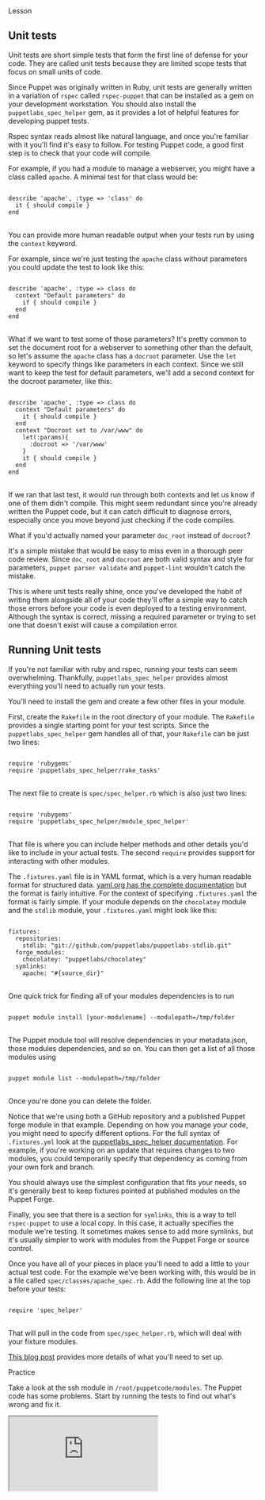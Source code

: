 <!--
This is the template for the self-paced courses.
Put your content in between the comments that mark
out the different sections.  Text should be written
in markdown.
-->


<link rel="stylesheet" href="/static/selfpaced/selfpaced.css" />

<script defer="" src="//code.jquery.com/jquery-1.11.2.js"></script>

<script defer="" src="https://try.puppet.com/js/selfpaced.js"></script>

<div markdown="1" id="lesson">

<div markdown="1" id="instructions">

<div markdown="1" class="instruction-header">
<i class="fa fa-graduation-cap"></i>
Lesson
</div>
<div markdown="1" class="instruction-content">

<!-- Primary Text of the lesson -->
<!-------------------------------->

## Unit tests

Unit tests are short simple tests that form the first line of defense for your code. They are called unit tests because they are limited scope tests that focus on small units of code.

Since Puppet was originally written in Ruby, unit tests are generally written in a variation of `rspec` called `rspec-puppet` that can be installed as a gem on your development workstation. You should also install the `puppetlabs_spec_helper` gem, as it provides a lot of helpful features for developing puppet tests.

Rspec syntax reads almost like natural language, and once you're familiar with it you'll find it's easy to follow. For testing Puppet code, a good first step is to check that your code will compile.

For example, if you had a module to manage a webserver, you might have a class called `apache`. A minimal test for that class would be:

<pre>
<code>
describe 'apache', :type => 'class' do
  it { should compile }
end
</code>
</pre>

You can provide more human readable output when your tests run by using the `context` keyword.

For example, since we're just testing the `apache` class without parameters you could update the test to look like this:

<pre>
<code>
describe 'apache', :type => class do
  context "Default parameters" do
    if { should compile }
  end
end
</code>
</pre>

What if we want to test some of those parameters? It's pretty common to set the document root for a webserver to something other than the default, so let's assume the `apache` class has a `docroot` parameter. Use the `let` keyword to specify things like parameters in each context. Since we still want to keep the test for default parameters, we'll add a second context for the docroot parameter, like this:

<pre>
<code>
describe 'apache', :type => class do
  context "Default parameters" do
    it { should compile }
  end
  context "Docroot set to /var/www" do
    let(:params){
      :docroot => '/var/www'
    }
    it { should compile }
  end
end
</code>
</pre>

If we ran that last test, it would run through both contexts and let us know if one of them didn't compile. This might seem redundant since you're already written the Puppet code, but it can catch difficult to diagnose errors, especially once you move beyond just checking if the code compiles.

What if you'd actually named your parameter `doc_root` instead of `docroot`?

It's a simple mistake that would be easy to miss even in a thorough peer code review. Since `doc_root` and `docroot` are both valid syntax and style for parameters, `puppet parser validate` and `puppet-lint` wouldn't catch the mistake.

This is where unit tests really shine, once you've developed the habit of writing them alongside all of your code they'll offer a simple way to catch those errors before your code is even deployed to a testing environment. Although the syntax is correct, missing a required parameter or trying to set one that doesn't exist will cause a compilation error.

## Running Unit tests

If you're not familiar with ruby and rspec, running your tests can seem overwhelming. Thankfully, `puppetlabs_spec_helper` provides almost everything you'll need to actually run your tests.

You'll need to install the gem and create a few other files in your module.

First, create the `Rakefile` in the root directory of your module. The `Rakefile` provides a single starting point for your test scripts. Since the `puppetlabs_spec_helper` gem handles all of that, your `Rakefile` can be just two lines:

<pre>
<code>
require 'rubygems'
require 'puppetlabs_spec_helper/rake_tasks'
</code>
</pre>

The next file to create is `spec/spec_helper.rb` which is also just two lines:
<pre>
<code>
require 'rubygems'
require 'puppetlabs_spec_helper/module_spec_helper'
</code>
</pre>

That file is where you can include helper methods and other details you'd like to include in your actual tests. The second `require` provides support for interacting with other modules.

The `.fixtures.yaml` file is in YAML format, which is a very human readable format for structured data. [yaml.org has the complete documentation](https://yaml.org) but the format is fairly intuitive. For the context of specifying `.fixtures.yaml` the format is fairly simple. If your module depends on the `chocolatey` module and the `stdlib` module, your `.fixtures.yaml` might look like this:

<pre>
<code>
fixtures:
  repositories:
    stdlib: "git://github.com/puppetlabs/puppetlabs-stdlib.git"
  forge_modules:
    chocolatey: "puppetlabs/chocolatey"
  symlinks:
    apache: "#{source_dir}"
</code>
</pre>

One quick trick for finding all of your modules dependencies is to run
<pre>
<code>
puppet module install [your-modulename] --modulepath=/tmp/folder
</code>
</pre>

The Puppet module tool will resolve dependencies in your metadata.json, those modules dependencies, and so on. You can then get a list of all those modules using

<pre>
<code>
puppet module list --modulepath=/tmp/folder
</code>
</pre>

Once you're done you can delete the folder.

Notice that we're using both a GitHub repository and a published Puppet forge module in that example. Depending on how you manage your code, you might need to specify different options. For the full syntax of `.fixtures.yml` look at the [puppetlabs_spec_helper documentation](https://github.com/puppetlabs/puppetlabs_spec_helper). For example, if you're working on an update that requires changes to two modules, you could temporarily specify that dependency as coming from your own fork and branch.

You should always use the simplest configuration that fits your needs, so it's generally best to keep fixtures pointed at published modules on the Puppet Forge.

Finally, you see that there is a section for `symlinks`, this is a way to tell `rspec-puppet` to use a local copy. In this case, it actually specifies the module we're testing. It sometimes makes sense to add more symlinks, but it's usually simpler to work with modules from the Puppet Forge or source control. 

Once you have all of your pieces in place you'll need to add a little to your actual test code. For the example we've been working with, this would be in a file called `spec/classes/apache_spec.rb`. Add the following line at the top before your tests:

<pre>
<code>
require 'spec_helper'
</code>
</pre>

That will pull in the code from `spec/spec_helper.rb`, which will deal with your fixture modules.

[This blog post](https://puppet.com/blog/next-generation-of-puppet-module-testing) provides more details of what you'll need to set up.

<!-- End of primary test of the lesson -->

</div>
<div markdown="1" class="instruction-header">
<i class="fa fa-desktop"></i>
Practice
</div>
<div markdown="1" class="instruction-content">

Take a look at the ssh module in `/root/puppetcode/modules`. The Puppet code has some problems. Start by running the tests to find out what's wrong and fix it.


</div>
</div>

<div markdown="1" id="terminal">
  <iframe id="try" src="https://try.puppet.com/sandbox/?course=testing" name="terminal"></iframe>
</div>
</div>

